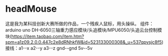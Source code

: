 # headMouse
这是我为某科技创新大赛所做的作品，一个残疾人鼠标，用头操纵。
组件：
arduino uno
DH-6050三轴重力感应模块/头追模块/MPU6050/头追云台控制模块(https://item.taobao.com/item.htm?spm=a1z09.2.0.0.447c2e8dRNhkfW&id=523133000308&_u=537qpvsjc8f5)
接线：a1--x
     a2--y
     a3--z
     gnd--gnd
     5v--5v
